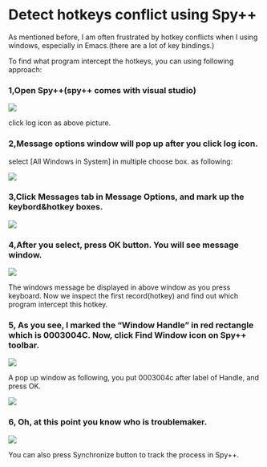 Detect hotkeys conflict using Spy++
=========

As mentioned before, I am often frustrated by hotkey conflicts when I using windows, especially in Emacs.(there are a lot of key bindings.)

To find what program intercept the hotkeys, you can using following approach:

### 1,Open Spy++(spy++ comes with visual studio) 

![](http://images.cnblogs.com/cnblogs_com/Jerry-Chou/201101/201101101706225345.png) 

click log icon as above picture.

### 2,Message options window will pop up after you click log icon. 

select [All Windows in System] in multiple choose box. as following: 

![](http://images.cnblogs.com/cnblogs_com/Jerry-Chou/201101/201101101706247306.png) 

### 3,Click Messages tab in Message Options, and mark up the keybord&hotkey boxes. 

![](http://images.cnblogs.com/cnblogs_com/Jerry-Chou/201101/201101101706278404.png)

### 4,After you select, press OK button. You will see message window. 
![](http://images.cnblogs.com/cnblogs_com/Jerry-Chou/201101/201101101706285797.png)

The windows message be displayed in above window as you press keyboard. Now we inspect  the first record(hotkey) and find out which program intercept this hotkey.

### 5, As you see, I marked the “Window Handle” in red rectangle which is 0003004C. Now, click Find Window icon on Spy++ toolbar. 

![](http://images.cnblogs.com/cnblogs_com/Jerry-Chou/201101/201101101706293157.png) 

A pop up window as following, you put 0003004c after label of Handle, and press OK. 

![](http://images.cnblogs.com/cnblogs_com/Jerry-Chou/201101/201101101706304171.png) 

### 6, Oh, at this point you know who is troublemaker. 

![](http://images.cnblogs.com/cnblogs_com/Jerry-Chou/201101/201101101706313025.png)

You can also press Synchronize button to track the process in Spy++.

